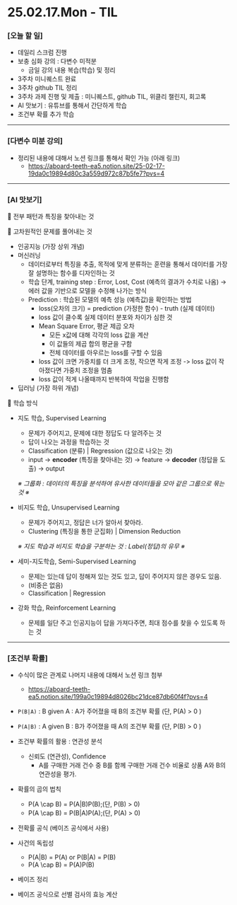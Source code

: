 # 25.02.17.Mon - TIL

### [오늘 할 일]

- 데일리 스크럼 진행
- 보충 심화 강의 : 다변수 미적분
     - 금일 강의 내용 복습(학습) 및 정리
- 3주차 미니퀘스트 완료
- 3주차 github TIL 정리
- 3주차 과제 진행 및 제출 : 미니퀘스트, github TIL, 위클리 챌린지, 회고록
- AI 맛보기 : 유튜브를 통해서 간단하게 학습
- 조건부 확률 추가 학습

---

### [다변수 미분 강의]

- 정리된 내용에 대해서 노션 링크를 통해서 확인 가능 (아래 링크)
     - https://aboard-teeth-ea5.notion.site/25-02-17-19da0c19894d80c3a559d972c87b5fe7?pvs=4

---

### [AI 맛보기]

📌 전부 패턴과 특징을 찾아내는 것



📌 고차원적인 문제를 풀어내는 것 

   - 인공지능 (가장 상위 개념)
   - 머신러닝
        - 데이터로부터 특징을 추출, 목적에 맞게 분류하는 훈련을 통해서 데이터를 가장 잘 설명하는 함수를 디자인하는 것
        - 학습 단계, training step : Error, Lost, Cost (예측의 결과가 수치로 나옴) -> 에러 값을 기반으로 모델을 수정해 나가는 방식
        - Prediction : 학습된 모델의 예측 성능 (예측값)을 확인하는 방법
             - loss(오차의 크기) = prediction (가정한 함수) - truth (실제 데이터)
             - loss 값이 클수록 실제 데이터 분포와 차이가 심한 것
             - Mean Square Error, 평균 제곱 오차
                  - 모든 x값에 대해 각각의 loss 값을 계산
                  - 이 값들의 제곱 합의 평균을 구함
                  - 전체 데이터를 아우르는 loss를 구할 수 있음
             - loss 값이 크면 가중치를 더 크게 조정, 작으면 작게 조정 -> loss 값이 작아졌다면 가중치 조정을 멈춤
             - loss 값이 적게 나올때까지 반복하여 작업을 진행함
   - 딥러닝 (가장 하위 개념)

📌 학습 방식

- 지도 학습, Supervised Learning
     - 문제가 주어지고, 문제에 대한 정답도 다 알려주는 것
     - 답이 나오는 과정을 학습하는 것
     - Classification (분류) | Regression (값으로 나오는 것)
     - input → **encoder** (특징을 찾아내는 것) → feature → **decoder** (정답을 도출) → output

     *※  그룹화 : 데이터의 특징을 분석하여 유사한 데이터들을 모아 같은 그룹으로 묶는 것 ※*

- 비지도 학습, Unsupervised Learning
     - 문제가 주어지고, 정답은 너가 알아서 찾아라.
     - Clustering (특징을 통한 군집화) | Dimension Reduction

     *※ 지도 학습과 비지도 학습을 구분하는 것 : Label(정답)의 유무 ※*

- 세미-지도학습, Semi-Supervised Learning
     - 문제는 있는데 답이 정해져 있는 것도 있고, 답이 주어지지 않은 경우도 있음.
     - (비중은 없음)
     - Classification | Regression
 
- 강화 학습, Reinforcement Learning
     - 문제를 일단 주고 인공지능이 답을 가져다주면, 최대 점수를 찾을 수 있도록 하는 것

---

### [조건부 확률]

- 수식이 많은 관계로 나머지 내용에 대해서 노션 링크 첨부
     - https://aboard-teeth-ea5.notion.site/199a0c19894d8026bc21dce87db60f4f?pvs=4

- `P(B|A)` : B given A : A가 주어졌을 때 B의 조건부 확률 (단, P(A) > 0 )
    
- `P(A|B)` : A given B : B가 주어졌을 때 A의 조건부 확률 (단, P(B) > 0 )

- 조건부 확률의 활용 : 연관성 분석
     - 신뢰도 (연관성), Confidence
          - A를 구매한 거래 건수 중 B를 함께 구매한 거래 건수 비율로 상품 A와 B의 연관성을 평가.

- 확률의 곱의 법칙
     - P(A \cap B) = P(A|B)P(B);(단, P(B) > 0)
     - P(A \cap B) = P(B|A)P(A);(단, P(A) > 0)

- 전확률 공식 (베이즈 공식에서 사용)
- 사건의 독립성
     - P(A|B) = P(A) or P(B|A) = P(B)
     - P(A \cap B) = P(A)P(B)
- 베이즈 정리
- 베이즈 공식으로 선별 검사의 효능 계산 
